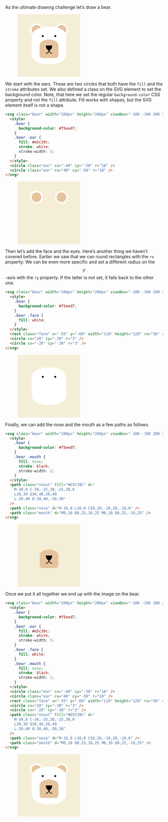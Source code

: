 As the ultimate drawing challenge let’s draw a bear.

<figure>
<svg class="bear" width="200px" height="200px" viewBox="-100 -100 200 200">
  <style>
    .bear {
      background-color: #f5eed7;
    }
    .bear .ear {
      fill: #e5c39c;
      stroke: white;
      stroke-width: 5;
    }    
    .bear .face {
      fill: white;
    }
    .bear .mouth {
      fill: none;
      stroke: black;
      stroke-width: 2;
    }
  </style>
  <circle class="ear" cx="-40" cy="-50" r="18" />
  <circle class="ear" cx="40" cy="-50" r="18" />
  <rect class="face" x="-55" y="-60" width="110" height="120" rx="50" ry="30" />
  <circle cx="20" cy="-30" r="3" />
  <circle cx="-20" cy="-30" r="3" />
  <path class="snout" fill="#E5C39C" d="
    M-30,0 C-30,-25,30,-25,30,0 
    L30,30 Q30,40,20,40 
    L-20,40 Q-30,40,-30,30" 
  />
  <path class="nose" d="M-10,0 L10,0 C10,20,-10,20,-10,0" />
  <path class="mouth" d="M0,10 Q0,25,10,25 M0,10 Q0,25,-10,25" />
</svg>
</figure>

We start with the ears. These are two circles that both have the `fill` and the `stroke` attributes set. We also defined a class on the SVG element to set the background color. Note, that here we set the regular `background-color` CSS property and not the `fill` attribute. Fill works with shapes, but the SVG element itself is not a shape.

```html
<svg class="bear" width="200px" height="200px" viewBox="-100 -100 200 200">
  <style>
    .bear {
      background-color: #f5eed7;
    }
    .bear .ear {
      fill: #e5c39c;
      stroke: white;
      stroke-width: 5;
    }    
  </style>
  <circle class="ear" cx="-40" cy="-50" r="18" />
  <circle class="ear" cx="40" cy="-50" r="18" />
</svg>
```

<figure>
<svg class="bear1" width="200px" height="200px" viewBox="-100 -100 200 200">
  <style>
    .bear1 {
      background-color: #f5eed7;
    }
    .bear1 .ear {
      fill: #e5c39c;
      stroke: white;
      stroke-width: 5;
    }    
  </style>
  <circle class="ear" cx="-40" cy="-50" r="18" />
  <circle class="ear" cx="40" cy="-50" r="18" />
</svg>
</figure>

Then let’s add the face and the eyes. Here’s another thing we haven’t covered before. Earlier we saw that we can round rectangles with the `rx` property. We can be even more specific and set a different radius on the $$y$$-axis with the `ry` property. If the latter is not set, it falls back to the other one.

```html
<svg class="bear" width="200px" height="200px" viewBox="-100 -100 200 200">
  <style>
    .bear {
      background-color: #f5eed7;
    }
    .bear .face {
      fill: white;
    }
  </style>
  <rect class="face" x="-55" y="-60" width="110" height="120" rx="50" ry="30" />
  <circle cx="20" cy="-30" r="3" />
  <circle cx="-20" cy="-30" r="3" />
</svg>
```

<figure>
<svg class="bear2" width="200px" height="200px" viewBox="-100 -100 200 200">
  <style>
    .bear2 {
      background-color: #f5eed7;
    }
    .bear2 .face {
      fill: white;
    }
  </style>
  <rect class="face" x="-55" y="-60" width="110" height="120" rx="50" ry="30" />
  <circle cx="20" cy="-30" r="3" />
  <circle cx="-20" cy="-30" r="3" />
</svg>
</figure>

Finally, we can add the nose and the mouth as a few paths as follows.

```html
<svg class="bear" width="200px" height="200px" viewBox="-100 -100 200 200">
  <style>
    .bear {
      background-color: #f5eed7;
    }
    .bear .mouth {
      fill: none;
      stroke: black;
      stroke-width: 2;
    }
  </style>
  <path class="snout" fill="#E5C39C" d="
    M-30,0 C-30,-25,30,-25,30,0 
    L30,30 Q30,40,20,40 
    L-20,40 Q-30,40,-30,30" 
  />
  <path class="nose" d="M-10,0 L10,0 C10,20,-10,20,-10,0" />
  <path class="mouth" d="M0,10 Q0,25,10,25 M0,10 Q0,25,-10,25" />
</svg>
```

<figure>
<svg class="bear3" width="200px" height="200px" viewBox="-100 -100 200 200">
  <style>
    .bear3 {
      background-color: #f5eed7;
    }
    .bear3 .mouth {
      fill: none;
      stroke: black;
      stroke-width: 2;
    }
  </style>
  <path class="snout" fill="#E5C39C" d="
    M-30,0 C-30,-25,30,-25,30,0 
    L30,30 Q30,40,20,40 
    L-20,40 Q-30,40,-30,30" 
  />
  <path class="nose" d="M-10,0 L10,0 C10,20,-10,20,-10,0" />
  <path class="mouth" d="M0,10 Q0,25,10,25 M0,10 Q0,25,-10,25" />
</svg>
</figure>

Once we put it all together we end up with the image on the bear.

```html
<svg class="bear" width="200px" height="200px" viewBox="-100 -100 200 200">
  <style>
    .bear {
      background-color: #f5eed7;
    }
    .bear .ear {
      fill: #e5c39c;
      stroke: white;
      stroke-width: 5;
    }    
    .bear .face {
      fill: white;
    }
    .bear .mouth {
      fill: none;
      stroke: black;
      stroke-width: 2;
    }
  </style>
  <circle class="ear" cx="-40" cy="-50" r="18" />
  <circle class="ear" cx="40" cy="-50" r="18" />
  <rect class="face" x="-55" y="-60" width="110" height="120" rx="50" ry="30" />
  <circle cx="20" cy="-30" r="3" />
  <circle cx="-20" cy="-30" r="3" />
  <path class="snout" fill="#E5C39C" d="
    M-30,0 C-30,-25,30,-25,30,0 
    L30,30 Q30,40,20,40 
    L-20,40 Q-30,40,-30,30" 
  />
  <path class="nose" d="M-10,0 L10,0 C10,20,-10,20,-10,0" />
  <path class="mouth" d="M0,10 Q0,25,10,25 M0,10 Q0,25,-10,25" />
</svg>
```

<figure>
<svg class="bear4" width="200px" height="200px" viewBox="-100 -100 200 200">
  <style>
    .bear4 {
      background-color: #f5eed7;
    }
    .bear4 .ear {
      fill: #e5c39c;
      stroke: white;
      stroke-width: 5;
    }    
    .bear4 .face {
      fill: white;
    }
    .bear4 .mouth {
      fill: none;
      stroke: black;
      stroke-width: 2;
    }
  </style>
  <circle class="ear" cx="-40" cy="-50" r="18" />
  <circle class="ear" cx="40" cy="-50" r="18" />
  <rect class="face" x="-55" y="-60" width="110" height="120" rx="50" ry="30" />
  <circle cx="20" cy="-30" r="3" />
  <circle cx="-20" cy="-30" r="3" />
  <path class="snout" fill="#E5C39C" d="
    M-30,0 C-30,-25,30,-25,30,0 
    L30,30 Q30,40,20,40 
    L-20,40 Q-30,40,-30,30" 
  />
  <path class="nose" d="M-10,0 L10,0 C10,20,-10,20,-10,0" />
  <path class="mouth" d="M0,10 Q0,25,10,25 M0,10 Q0,25,-10,25" />
</svg>
</figure>
